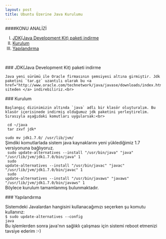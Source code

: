 ```yaml
---
layout: post
title: Ubuntu Üzerine Java Kurulumu
---
```

####KONU ANALİZİ
<ol type="I">
<li> <a href="#indirme"> JDK(Java Development Kit) paketi indirme </a> </li>
<li> <a href="#kurulum"> Kurulum </a> </li> 
<li> <a href="#yapilandirma"> Yapılandırma </a> </li>
</ol><br>
 
###<a id="indirme"> JDK(Java Development Kit) paketi indirme </a>
	
    Java yeni sürümü ile Oracle firmasının şemsiyesi altına girmiştir. Jdk paketini `tar.gz` uzantılı olarak bu <a href="http://www.oracle.com/technetwork/java/javase/downloads/index.html"> siteden </a> indirebiliriz.<br>
###<a id="kurulum"> Kurulum </a>

    Başlangıç dizinimizin altında `java` adlı bir klasör oluşturalım. Bu klasör içerisinede indirmiş olduğumuz jdk paketini yerleştirelim. Sırasıyla aşağıdaki komutları uygularsak:<br>
<code> cd ~/java</code><br>
<code> tar zxvf jdk*</code><br>
<code> sudo mv jdk1.7.0/ /usr/lib/jvm/</code><br>
    Şimdiki komutlarlada sistem java kaynaklarını yeni yüklediğimiz 1.7 versiyonuna bağlıyoruz.<br>
<code> sudo update-alternatives --install "/usr/bin/java" "java" "/usr/lib/jvm/jdk1.7.0/bin/java" 1</code><br>
<code> sudo update-alternatives --install "/usr/bin/javac" "javac" "/usr/lib/jvm/jdk1.7.0/bin/javac" 1</code><br>
<code> sudo update-alternatives --install "/usr/bin/javaws" "javaws" "/usr/lib/jvm/jdk1.7.0/bin/javaws" 1</code><br>
Böylece kurulum tamamlanmış bulunmaktadır.

###<a id="yapilandirma"> Yapılandırma </a>

Sistemdeki Javalardan hangisini kullanacağımızı seçerken şu komutu kullanırız:<br>
<code>$ sudo update-alternatives --config java</code><br>
Bu işlemlerden sonra java'nın sağlıklı çalışması için sistemi reboot etmenizi tavsiye ederim :-)

